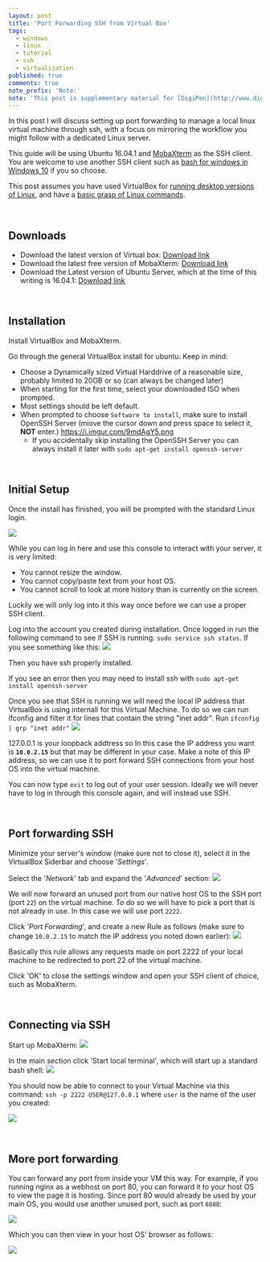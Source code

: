 ```yaml
---
layout: post
title: 'Port Forwarding SSH from Virtual Box'
tags:
  - windows
  - linux
  - tutorial
  - ssh
  - virtualization
published: true
comments: true
note_prefix: 'Note:'
note: 'This post is supplementary material for [DigiPen](http://www.digipen.edu)'s [CS261](https://www.digipen.edu/coursecatalog/#CS261).'
---
```


In this post I will discuss setting up port forwarding to manage a local linux virtual machine through ssh, with a focus on mirroring the workflow you might follow with a dedicated Linux server.

This guide will be using Ubuntu 16.04.1 and [MobaXterm](http://mobaxterm.mobatek.net/) as the SSH client. You are welcome to use another SSH client such as [bash for windows in Windows 10](http://www.howtogeek.com/249966/how-to-install-and-use-the-linux-bash-shell-on-windows-10/) if you so choose.

This post assumes you have used VirtualBox for [running desktop versions of Linux](http://www.beopensource.com/2016/05/how-to-install-Ubuntu-1604-LTS-in-Virtual-Box-VmWare.html), and have a [basic grasp of Linux commands](http://linuxcommand.org/learning_the_shell.php).

<!-- more -->

<br />

## Downloads 

- Download the latest version of Virtual box: [Download link](https://www.virtualbox.org/wiki/Downloads)
- Download the latest free version of MobaXterm: [Download link](http://mobaxterm.mobatek.net/download.html)
- Download the Latest version of Ubuntu Server, which at the time of this writing is 16.04.1: [Download link](https://www.ubuntu.com/download/server)

<br />

## Installation

Install VirtualBox and MobaXterm.

Go through the general VirtualBox install for ubuntu. Keep in mind:

- Choose a Dynamically sized Virtual Harddrive of a reasonable size, probably limited to 20GB or so (can always be changed later)
- When starting for the first time, select your downloaded ISO when prompted.
- Most settings should be left default.
- When prompted to choose `Software to install`, make sure to install OpenSSH Server (miove the cursor down and press space to select it, **NOT** enter.)
https://i.imgur.com/9mdAgY5.png
  - If you accidentally skip installing the OpenSSH Server you can always install it later with `sudo apt-get install openssh-server`


<br />

## Initial Setup

Once the install has finished, you will be prompted with the standard Linux login.

![](https://i.imgur.com/r5DirQg.png)


While you can log in here and use this console to interact with your server, it is very limited:

- You cannot resize the window.
- You cannot copy/paste text from your host OS.
- You cannot scroll to look at more history than is currently on the screen.

Luckily we will only log into it this way once before we can use a proper SSH client.

Log into the account you created during installation. Once logged in run the following command to see if SSH is running: `sudo service ssh status`. If you see something like this:
![](https://i.imgur.com/klsCaAB.png)

Then you have ssh properly installed.

If you see an error then you may need to install ssh with `sudo apt-get install openssh-server`

Once you see that SSH is running we will need the local IP address that VirtualBox is using internall for this Virtual Machine. To do so we can run ifconfig and filter it for lines that contain the string "inet addr". Run `ifconfig | grp "inet addr"`
![](https://i.imgur.com/QNw8eVl.png)

127.0.0.1 is your loopback addtress so In this case the IP address you want is **`10.0.2.15`** but that may be different in your case. Make a note of this IP address, so we can use it to port forward SSH connections from your host OS into the virtual machine.

You can now type `exit` to log out of your user session. Ideally we will never have to log in through this console again, and will instead use SSH.


<br />

## Port forwarding SSH

Minimize your server's window (make sure not to close it), select it in the VirtualBox Siderbar and choose '_Settings_'.

Select the '_Network_' tab and expand the '_Advanced_' section:
![](https://i.imgur.com/C93FvOI.png)

We will now forward an unused port from our native host OS to the SSH port (port `22`) on the virtual machine. To do so we will have to pick a port that is not already in use. In this case we will use port `2222`.

Click '_Port Forwarding_', and create a new Rule as follows (make sure to change `10.0.2.15` to match the IP address you noted down earlier):
![](https://i.imgur.com/KZj31Jh.png)

Basically this rule allows any requests made on port 2222 of your local machine to be redirected to port 22 of the virtual machine. 

Click 'OK' to close the settings window and open your SSH client of choice, such as MobaXterm.


<br />

## Connecting via SSH

Start up MobaXterm:
![](https://i.imgur.com/Ryl1HxW.png)

In the main section click 'Start local terminal', which will start up a standard bash shell:
![](https://i.imgur.com/A4M1Z9f.png)

You should now be able to connect to your Virtual Machine via this command: `ssh -p 2222 USER@127.0.0.1` where `user` is the name of the user you created:

![](https://i.imgur.com/diQZkjc.png)


<br />

## More port forwarding

You can forward any port from inside your VM this way. For example, if you running nginx as a webhost on port 80, you can forward it to your host OS to view the page it is hosting. Since port 80 would already be used by your main OS, you would use another unused port, such as port `8080`:

![](https://i.imgur.com/wBKzbU1.png)

Which you can then view in your host OS' browser as follows:

![](https://i.imgur.com/2UA0T95.png)












